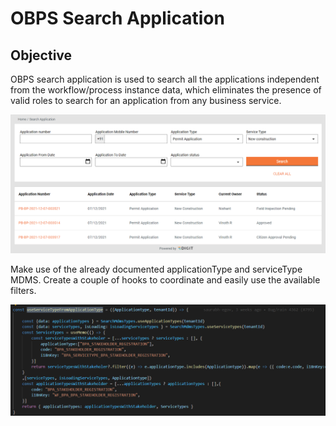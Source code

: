 # OBPS Search Application

## Objective

OBPS search application is used to search all the applications independent from the workflow/process instance data, which eliminates the presence of valid roles to search for an application from any business service.

![](../../../../../.gitbook/assets/image-20211207-125909.png)

Make use of the already documented applicationType and serviceType MDMS. Create a couple of hooks to coordinate and easily use the available filters.

![](../../../../../.gitbook/assets/image-20211207-130151.png)

>
